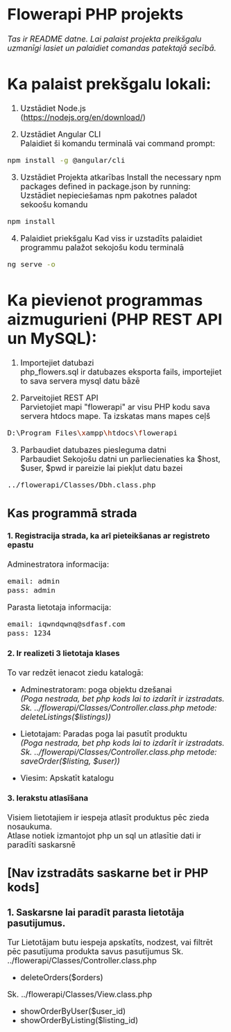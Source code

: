 <font size= "4">
<h1>Flowerapi PHP projekts</h1>
<i>
Tas ir README datne. Lai palaist projekta preikšgalu uzmanīgi lasiet un palaidiet comandas patektajā secībā.
</i>

<h1>Ka palaist prekšgalu lokali:</h1>

1. Uzstādiet Node.js<br>
 (https://nodejs.org/en/download/)

2. Uzstādiet Angular CLI<br>
Palaidiet ši komandu terminalā vai command prompt: 
```sh
npm install -g @angular/cli
```

3. Uzstādiet Projekta atkarības
Install the necessary npm packages defined in package.json by running:
Uzstādiet nepieciešamas npm pakotnes paladot sekoošu komandu
```sh
npm install
```

4. Palaidiet priekšgalu
Kad viss ir uzstadīts palaidiet programmu palažot sekojošu kodu terminalā
```sh
ng serve -o
```
<h1>Ka pievienot programmas aizmugurieni (PHP REST API un MySQL):</h1>

1. Importejiet datubazi<br>
    php_flowers.sql ir datubazes eksporta fails, importejiet to sava servera mysql datu bāzē

2. Parveitojiet REST API<br>
    Parvietojiet mapi "flowerapi" ar visu PHP kodu sava servera htdocs mape. Ta izskatas mans mapes ceļš
```sh
D:\Program Files\xampp\htdocs\flowerapi
```
3. Parbaudiet datubazes piesleguma datni<br>
    Parbaudiet Sekojošu datni un parliecienaties ka $host, $user, $pwd ir pareizie lai piekļut datu bazei
```sh
../flowerapi/Classes/Dbh.class.php
```


<h2>Kas programmā strada</h2>

<h4>1. Registracija strada, ka arī pieteikšanas ar registreto epastu<br></h4>
    Adminestratora informacija:

```sh
email: admin
pass: admin
```
Parasta lietotaja informacija:
```sh
email: iqwndqwnq@sdfasf.com
pass: 1234
```
<h4>2. Ir realizeti 3 lietotaja klases<br></h4>

To var redzēt ienacot ziedu katalogā: 
* Adminestratoram: poga objektu dzešanai<br>
<i>(Poga nestrada, bet php kods lai to izdarīt ir izstradats. Sk. ../flowerapi/Classes/Controller.class.php metode: deleteListings($listings))</i>

* Lietotajam: Paradas poga lai pasutīt produktu<br>
<i>(Poga nestrada, bet php kods lai to izdarīt ir izstradats. Sk. ../flowerapi/Classes/Controller.class.php metode: saveOrder($listing, $user))</i>

* Viesim: Apskatīt katalogu


<h4>3. Ierakstu atlasīšana<br></h4>
Visiem lietotajiem ir iespeja atlasīt produktus pēc zieda nosaukuma.<br>Atlase notiek izmantojot php un sql un atlasītie dati ir paradīti saskarsnē


<h2>[Nav izstradāts saskarne bet ir PHP kods]</h2>
<h3>1. Saskarsne lai paradīt  parasta lietotāja pasutijumus.<br></h3>
Tur Lietotājam butu iespeja apskatīts, nodzest, vai filtrēt pēc pasutījuma produkta savus pasutījumus
Sk. ../flowerapi/Classes/Controller.class.php

* deleteOrders($orders)

Sk. ../flowerapi/Classes/View.class.php

* showOrderByUser($user_id)
* showOrderByListing($listing_id)
